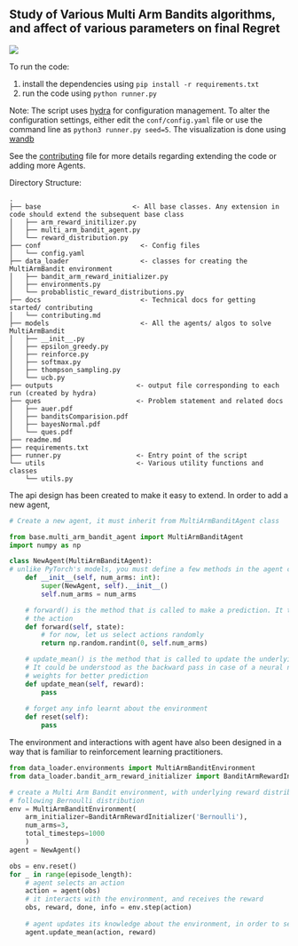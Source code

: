 ## Study of Various Multi Arm Bandits algorithms, and affect of various parameters on final Regret


<img src="https://user-images.githubusercontent.com/46635452/152643153-ab55f9b3-c008-43d4-88e4-5b1d76244aab.png">


To run the code:         
1. install the dependencies using `pip install -r requirements.txt`
2. run the code using `python runner.py`

Note: The script uses [hydra](https://github.com/facebookresearch/hydra) for configuration management.
To alter the configuration settings, either edit the `conf/config.yaml` file or use the command line as `python3 runner.py seed=5`. The visualization is done using [wandb](https://wandb.ai/harshraj22/multi_arm_bandit)


See the [contributing](docs/contributing.md) file for more details regarding extending the code or adding more Agents.


Directory Structure:
```
.
├── base                       <- All base classes. Any extension in code should extend the subsequent base class
│   ├── arm_reward_initilizer.py
│   ├── multi_arm_bandit_agent.py
│   └── reward_distribution.py
├── conf                         <- Config files
│   └── config.yaml
├── data_loader                  <- classes for creating the MultiArmBandit environment      
│   ├── bandit_arm_reward_initializer.py
│   ├── environments.py
│   └── probablistic_reward_distributions.py
├── docs                         <- Technical docs for getting started/ contributing
│   └── contributing.md
├── models                       <- All the agents/ algos to solve MultiArmBandit
│   ├── __init__.py
│   ├── epsilon_greedy.py
│   ├── reinforce.py
│   ├── softmax.py
│   ├── thompson_sampling.py
│   └── ucb.py
├── outputs                     <- output file corresponding to each run (created by hydra)  
├── ques                        <- Problem statement and related docs
│   ├── auer.pdf
│   ├── banditsComparision.pdf
│   ├── bayesNormal.pdf
│   └── ques.pdf
├── readme.md
├── requirements.txt
├── runner.py                   <- Entry point of the script    
└── utils                       <- Various utility functions and classes
    └── utils.py
```

The api design has been created to make it easy to extend. In order to add a new agent, 
```python
# Create a new agent, it must inherit from MultiArmBanditAgent class

from base.multi_arm_bandit_agent import MultiArmBanditAgent
import numpy as np

class NewAgent(MultiArmBanditAgent):
# unlike PyTorch's models, you must define a few methods in the agent class, namely forward(), update_mean()
    def __init__(self, num_arms: int):
        super(NewAgent, self).__init__()
        self.num_arms = num_arms

    # forward() is the method that is called to make a prediction. It takes as input the state and returns 
    # the action
    def forward(self, state):
        # for now, let us select actions randomly
        return np.random.randint(0, self.num_arms)

    # update_mean() is the method that is called to update the underlying statistics of the reward distribution. 
    # It could be understood as the backward pass in case of a neural network which updates the underlying 
    # weights for better prediction
    def update_mean(self, reward):
        pass
        
    # forget any info learnt about the environment
    def reset(self):
        pass

```

The environment and interactions with agent have also been designed in a way that is familiar to reinforcement learning practitioners.

```python
from data_loader.environments import MultiArmBanditEnvironment
from data_loader.bandit_arm_reward_initializer import BanditArmRewardInitializer

# create a Multi Arm Bandit environment, with underlying reward distribution of each arm 
# following Bernoulli distribution
env = MultiArmBanditEnvironment(
    arm_initializer=BanditArmRewardInitializer('Bernoulli'),
    num_arms=3,
    total_timesteps=1000
    )
agent = NewAgent()

obs = env.reset()
for _ in range(episode_length):
    # agent selects an action
    action = agent(obs)
    # it interacts with the environment, and receives the reward
    obs, reward, done, info = env.step(action)
    
    # agent updates its knowledge about the environment, in order to select better actions in the future
    agent.update_mean(action, reward)

```
